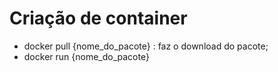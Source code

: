 # Criação de container

- docker pull {nome_do_pacote} : faz o download do pacote;
- docker run {nome_do_pacote}
